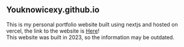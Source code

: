## Youknowicexy.github.io

This is my personal portfolio website built using nextjs and hosted on vercel, the link to the website
is <a href="https://youknowicexy-github-io.vercel.app">Here</a>! <br> 
This website was built in 2023, so the information may be outdated.


